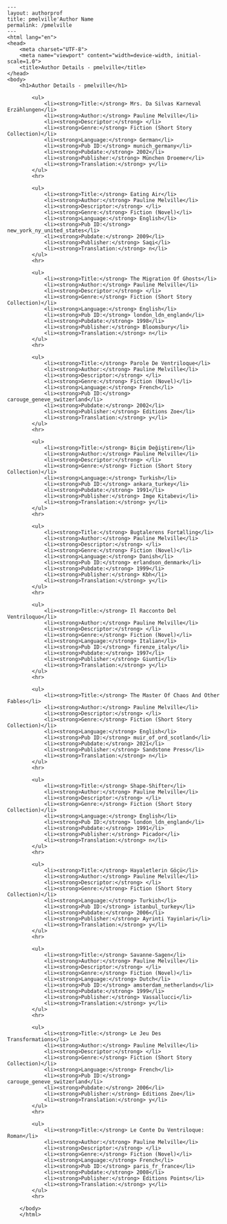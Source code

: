 
    ---
    layout: authorprof
    title: pmelville'Author Name 
    permalink: /pmelville
    ---
    <html lang="en">
    <head>
        <meta charset="UTF-8">
        <meta name="viewport" content="width=device-width, initial-scale=1.0">
        <title>Author Details - pmelville</title>
    </head>
    <body>
        <h1>Author Details - pmelville</h1>
        
            <ul>
                <li><strong>Title:</strong> Mrs. Da Silvas Karneval Erzählungen</li>
                <li><strong>Author:</strong> Pauline Melville</li>
                <li><strong>Descriptor:</strong> </li>
                <li><strong>Genre:</strong> Fiction (Short Story Collection)</li>
                <li><strong>Language:</strong> German</li>
                <li><strong>Pub ID:</strong> munich_germany</li>
                <li><strong>Pubdate:</strong> 2002</li>
                <li><strong>Publisher:</strong> München Droemer</li>
                <li><strong>Translation:</strong> y</li>
            </ul>
            <hr>
            
            <ul>
                <li><strong>Title:</strong> Eating Air</li>
                <li><strong>Author:</strong> Pauline Melville</li>
                <li><strong>Descriptor:</strong> </li>
                <li><strong>Genre:</strong> Fiction (Novel)</li>
                <li><strong>Language:</strong> English</li>
                <li><strong>Pub ID:</strong> new_york_ny_united_states</li>
                <li><strong>Pubdate:</strong> 2009</li>
                <li><strong>Publisher:</strong> Saqi</li>
                <li><strong>Translation:</strong> n</li>
            </ul>
            <hr>
            
            <ul>
                <li><strong>Title:</strong> The Migration Of Ghosts</li>
                <li><strong>Author:</strong> Pauline Melville</li>
                <li><strong>Descriptor:</strong> </li>
                <li><strong>Genre:</strong> Fiction (Short Story Collection)</li>
                <li><strong>Language:</strong> English</li>
                <li><strong>Pub ID:</strong> london_ldn_england</li>
                <li><strong>Pubdate:</strong> 1998</li>
                <li><strong>Publisher:</strong> Bloomsbury</li>
                <li><strong>Translation:</strong> n</li>
            </ul>
            <hr>
            
            <ul>
                <li><strong>Title:</strong> Parole De Ventriloque</li>
                <li><strong>Author:</strong> Pauline Melville</li>
                <li><strong>Descriptor:</strong> </li>
                <li><strong>Genre:</strong> Fiction (Novel)</li>
                <li><strong>Language:</strong> French</li>
                <li><strong>Pub ID:</strong> carouge_geneve_switzerland</li>
                <li><strong>Pubdate:</strong> 2002</li>
                <li><strong>Publisher:</strong> Editions Zoe</li>
                <li><strong>Translation:</strong> y</li>
            </ul>
            <hr>
            
            <ul>
                <li><strong>Title:</strong> Biçim Değiştiren</li>
                <li><strong>Author:</strong> Pauline Melville</li>
                <li><strong>Descriptor:</strong> </li>
                <li><strong>Genre:</strong> Fiction (Short Story Collection)</li>
                <li><strong>Language:</strong> Turkish</li>
                <li><strong>Pub ID:</strong> ankara_turkey</li>
                <li><strong>Pubdate:</strong> 1991</li>
                <li><strong>Publisher:</strong> Imge Kitabevi</li>
                <li><strong>Translation:</strong> y</li>
            </ul>
            <hr>
            
            <ul>
                <li><strong>Title:</strong> Bugtalerens Fortælling</li>
                <li><strong>Author:</strong> Pauline Melville</li>
                <li><strong>Descriptor:</strong> </li>
                <li><strong>Genre:</strong> Fiction (Novel)</li>
                <li><strong>Language:</strong> Danish</li>
                <li><strong>Pub ID:</strong> erlandson_denmark</li>
                <li><strong>Pubdate:</strong> 1999</li>
                <li><strong>Publisher:</strong> Kbh</li>
                <li><strong>Translation:</strong> y</li>
            </ul>
            <hr>
            
            <ul>
                <li><strong>Title:</strong> Il Racconto Del Ventriloquo</li>
                <li><strong>Author:</strong> Pauline Melville</li>
                <li><strong>Descriptor:</strong> </li>
                <li><strong>Genre:</strong> Fiction (Novel)</li>
                <li><strong>Language:</strong> Italian</li>
                <li><strong>Pub ID:</strong> firenze_italy</li>
                <li><strong>Pubdate:</strong> 1997</li>
                <li><strong>Publisher:</strong> Giunti</li>
                <li><strong>Translation:</strong> y</li>
            </ul>
            <hr>
            
            <ul>
                <li><strong>Title:</strong> The Master Of Chaos And Other Fables</li>
                <li><strong>Author:</strong> Pauline Melville</li>
                <li><strong>Descriptor:</strong> </li>
                <li><strong>Genre:</strong> Fiction (Short Story Collection)</li>
                <li><strong>Language:</strong> English</li>
                <li><strong>Pub ID:</strong> muir_of_ord_scotland</li>
                <li><strong>Pubdate:</strong> 2021</li>
                <li><strong>Publisher:</strong> Sandstone Press</li>
                <li><strong>Translation:</strong> n</li>
            </ul>
            <hr>
            
            <ul>
                <li><strong>Title:</strong> Shape-Shifter</li>
                <li><strong>Author:</strong> Pauline Melville</li>
                <li><strong>Descriptor:</strong> </li>
                <li><strong>Genre:</strong> Fiction (Short Story Collection)</li>
                <li><strong>Language:</strong> English</li>
                <li><strong>Pub ID:</strong> london_ldn_england</li>
                <li><strong>Pubdate:</strong> 1991</li>
                <li><strong>Publisher:</strong> Picador</li>
                <li><strong>Translation:</strong> n</li>
            </ul>
            <hr>
            
            <ul>
                <li><strong>Title:</strong> Hayaletlerin Göçü</li>
                <li><strong>Author:</strong> Pauline Melville</li>
                <li><strong>Descriptor:</strong> </li>
                <li><strong>Genre:</strong> Fiction (Short Story Collection)</li>
                <li><strong>Language:</strong> Turkish</li>
                <li><strong>Pub ID:</strong> istanbul_turkey</li>
                <li><strong>Pubdate:</strong> 2006</li>
                <li><strong>Publisher:</strong> Ayrinti Yayinlari</li>
                <li><strong>Translation:</strong> y</li>
            </ul>
            <hr>
            
            <ul>
                <li><strong>Title:</strong> Savanne-Sagen</li>
                <li><strong>Author:</strong> Pauline Melville</li>
                <li><strong>Descriptor:</strong> </li>
                <li><strong>Genre:</strong> Fiction (Novel)</li>
                <li><strong>Language:</strong> Dutch</li>
                <li><strong>Pub ID:</strong> amsterdam_netherlands</li>
                <li><strong>Pubdate:</strong> 1999</li>
                <li><strong>Publisher:</strong> Vassallucci</li>
                <li><strong>Translation:</strong> y</li>
            </ul>
            <hr>
            
            <ul>
                <li><strong>Title:</strong> Le Jeu Des Transformations</li>
                <li><strong>Author:</strong> Pauline Melville</li>
                <li><strong>Descriptor:</strong> </li>
                <li><strong>Genre:</strong> Fiction (Short Story Collection)</li>
                <li><strong>Language:</strong> French</li>
                <li><strong>Pub ID:</strong> carouge_geneve_switzerland</li>
                <li><strong>Pubdate:</strong> 2006</li>
                <li><strong>Publisher:</strong> Editions Zoe</li>
                <li><strong>Translation:</strong> y</li>
            </ul>
            <hr>
            
            <ul>
                <li><strong>Title:</strong> Le Conte Du Ventriloque: Roman</li>
                <li><strong>Author:</strong> Pauline Melville</li>
                <li><strong>Descriptor:</strong> </li>
                <li><strong>Genre:</strong> Fiction (Novel)</li>
                <li><strong>Language:</strong> French</li>
                <li><strong>Pub ID:</strong> paris_fr_france</li>
                <li><strong>Pubdate:</strong> 2008</li>
                <li><strong>Publisher:</strong> Éditions Points</li>
                <li><strong>Translation:</strong> y</li>
            </ul>
            <hr>
            
        </body>
        </html>
        